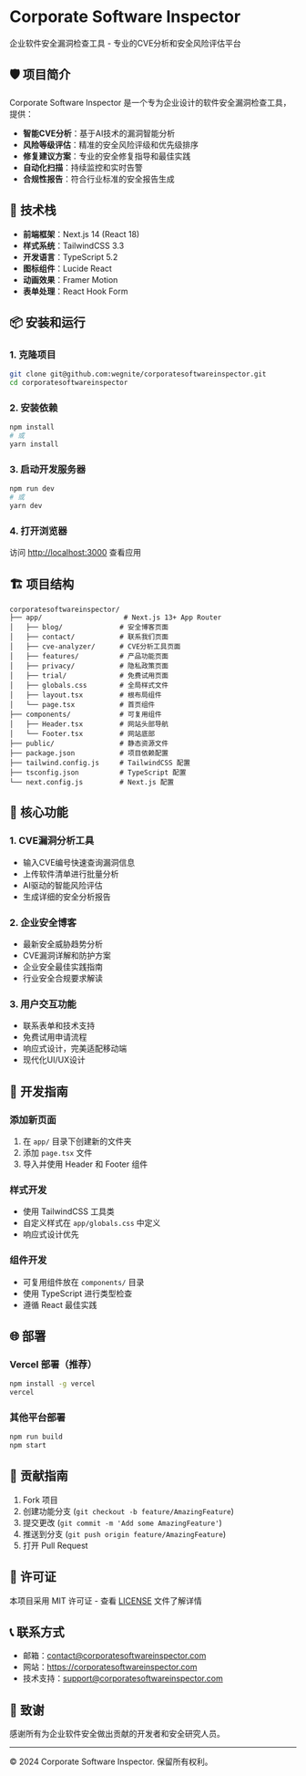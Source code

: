 # Corporate Software Inspector

企业软件安全漏洞检查工具 - 专业的CVE分析和安全风险评估平台

## 🛡️ 项目简介

Corporate Software Inspector 是一个专为企业设计的软件安全漏洞检查工具，提供：

- **智能CVE分析**：基于AI技术的漏洞智能分析
- **风险等级评估**：精准的安全风险评级和优先级排序  
- **修复建议方案**：专业的安全修复指导和最佳实践
- **自动化扫描**：持续监控和实时告警
- **合规性报告**：符合行业标准的安全报告生成

## 🚀 技术栈

- **前端框架**：Next.js 14 (React 18)
- **样式系统**：TailwindCSS 3.3
- **开发语言**：TypeScript 5.2
- **图标组件**：Lucide React
- **动画效果**：Framer Motion
- **表单处理**：React Hook Form

## 📦 安装和运行

### 1. 克隆项目

```bash
git clone git@github.com:wegnite/corporatesoftwareinspector.git
cd corporatesoftwareinspector
```

### 2. 安装依赖

```bash
npm install
# 或
yarn install
```

### 3. 启动开发服务器

```bash
npm run dev
# 或
yarn dev
```

### 4. 打开浏览器

访问 [http://localhost:3000](http://localhost:3000) 查看应用

## 🏗️ 项目结构

```
corporatesoftwareinspector/
├── app/                    # Next.js 13+ App Router
│   ├── blog/              # 安全博客页面
│   ├── contact/           # 联系我们页面
│   ├── cve-analyzer/      # CVE分析工具页面
│   ├── features/          # 产品功能页面
│   ├── privacy/           # 隐私政策页面
│   ├── trial/             # 免费试用页面
│   ├── globals.css        # 全局样式文件
│   ├── layout.tsx         # 根布局组件
│   └── page.tsx           # 首页组件
├── components/            # 可复用组件
│   ├── Header.tsx         # 网站头部导航
│   └── Footer.tsx         # 网站底部
├── public/                # 静态资源文件
├── package.json           # 项目依赖配置
├── tailwind.config.js     # TailwindCSS 配置
├── tsconfig.json          # TypeScript 配置
└── next.config.js         # Next.js 配置
```

## 🎯 核心功能

### 1. CVE漏洞分析工具
- 输入CVE编号快速查询漏洞信息
- 上传软件清单进行批量分析
- AI驱动的智能风险评估
- 生成详细的安全分析报告

### 2. 企业安全博客
- 最新安全威胁趋势分析
- CVE漏洞详解和防护方案
- 企业安全最佳实践指南
- 行业安全合规要求解读

### 3. 用户交互功能
- 联系表单和技术支持
- 免费试用申请流程
- 响应式设计，完美适配移动端
- 现代化UI/UX设计

## 🔧 开发指南

### 添加新页面

1. 在 `app/` 目录下创建新的文件夹
2. 添加 `page.tsx` 文件
3. 导入并使用 Header 和 Footer 组件

### 样式开发

- 使用 TailwindCSS 工具类
- 自定义样式在 `app/globals.css` 中定义
- 响应式设计优先

### 组件开发

- 可复用组件放在 `components/` 目录
- 使用 TypeScript 进行类型检查
- 遵循 React 最佳实践

## 🌐 部署

### Vercel 部署（推荐）

```bash
npm install -g vercel
vercel
```

### 其他平台部署

```bash
npm run build
npm start
```

## 🤝 贡献指南

1. Fork 项目
2. 创建功能分支 (`git checkout -b feature/AmazingFeature`)
3. 提交更改 (`git commit -m 'Add some AmazingFeature'`)
4. 推送到分支 (`git push origin feature/AmazingFeature`)
5. 打开 Pull Request

## 📝 许可证

本项目采用 MIT 许可证 - 查看 [LICENSE](LICENSE) 文件了解详情

## 📞 联系方式

- 邮箱：contact@corporatesoftwareinspector.com
- 网站：https://corporatesoftwareinspector.com
- 技术支持：support@corporatesoftwareinspector.com

## 🎉 致谢

感谢所有为企业软件安全做出贡献的开发者和安全研究人员。

---

© 2024 Corporate Software Inspector. 保留所有权利。 